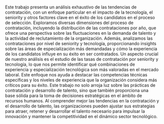 Este trabajo presenta un análisis exhaustivo de las tendencias de contratación, con un enfoque particular en el impacto de la tecnología, el seniority y otros factores clave en el éxito de los candidatos en el proceso de selección.
Exploramos diversas dimensiones del proceso de contratación, incluyendo la distribución de las contrataciones por año, que ofrece una perspectiva sobre las fluctuaciones en la demanda de talento y la actividad de reclutamiento de la organización. Además, analizamos las contrataciones por nivel de seniority y tecnología, proporcionando insights sobre las áreas de especialización más demandadas y cómo la experiencia de los candidatos influye en su éxito en ser contratados.
Un aspecto crucial de nuestro análisis es el estudio de las tasas de contratación por seniority y tecnología, lo que nos permite identificar qué combinaciones de experiencia y especialización tecnológica son más valoradas en el mercado laboral. Este enfoque nos ayuda a destacar las competencias técnicas específicas y los niveles de experiencia que la organización considera más críticos para su éxito.
Este trabajo no solo arroja luz sobre las prácticas de contratación y desarrollo de talento, sino que también proporciona una base sólida para la toma de decisiones estratégicas en el ámbito de recursos humanos. Al comprender mejor las tendencias en la contratación y el desarrollo de talento, las organizaciones pueden ajustar sus estrategias para atraer, retener y desarrollar el talento necesario para impulsar la innovación y mantener la competitividad en el dinámico sector tecnológico.

